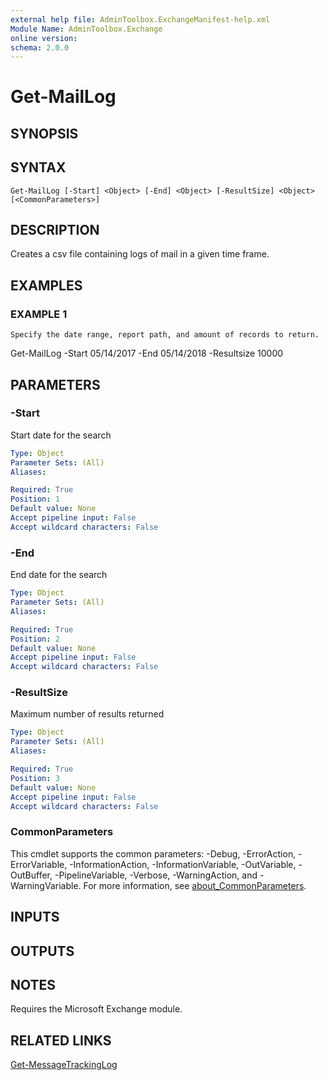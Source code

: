 ```yaml
---
external help file: AdminToolbox.ExchangeManifest-help.xml
Module Name: AdminToolbox.Exchange
online version:
schema: 2.0.0
---
```


# Get-MailLog

## SYNOPSIS

## SYNTAX

```
Get-MailLog [-Start] <Object> [-End] <Object> [-ResultSize] <Object> [<CommonParameters>]
```

## DESCRIPTION
Creates a csv file containing logs of mail in a given time frame.

## EXAMPLES

### EXAMPLE 1
```
Specify the date range, report path, and amount of records to return.
```

Get-MailLog -Start 05/14/2017 -End 05/14/2018 -Resultsize 10000

## PARAMETERS

### -Start
Start date for the search

```yaml
Type: Object
Parameter Sets: (All)
Aliases:

Required: True
Position: 1
Default value: None
Accept pipeline input: False
Accept wildcard characters: False
```

### -End
End date for the search

```yaml
Type: Object
Parameter Sets: (All)
Aliases:

Required: True
Position: 2
Default value: None
Accept pipeline input: False
Accept wildcard characters: False
```

### -ResultSize
Maximum number of results returned

```yaml
Type: Object
Parameter Sets: (All)
Aliases:

Required: True
Position: 3
Default value: None
Accept pipeline input: False
Accept wildcard characters: False
```

### CommonParameters
This cmdlet supports the common parameters: -Debug, -ErrorAction, -ErrorVariable, -InformationAction, -InformationVariable, -OutVariable, -OutBuffer, -PipelineVariable, -Verbose, -WarningAction, and -WarningVariable. For more information, see [about_CommonParameters](http://go.microsoft.com/fwlink/?LinkID=113216).

## INPUTS

## OUTPUTS

## NOTES
Requires the Microsoft Exchange module.

## RELATED LINKS

[Get-MessageTrackingLog]()

